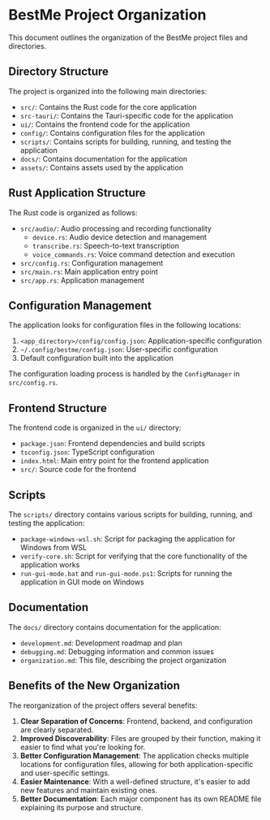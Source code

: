 # BestMe Project Organization

This document outlines the organization of the BestMe project files and directories.

## Directory Structure

The project is organized into the following main directories:

- `src/`: Contains the Rust code for the core application
- `src-tauri/`: Contains the Tauri-specific code for the application
- `ui/`: Contains the frontend code for the application
- `config/`: Contains configuration files for the application
- `scripts/`: Contains scripts for building, running, and testing the application
- `docs/`: Contains documentation for the application
- `assets/`: Contains assets used by the application

## Rust Application Structure

The Rust code is organized as follows:

- `src/audio/`: Audio processing and recording functionality
  - `device.rs`: Audio device detection and management
  - `transcribe.rs`: Speech-to-text transcription
  - `voice_commands.rs`: Voice command detection and execution
- `src/config.rs`: Configuration management
- `src/main.rs`: Main application entry point
- `src/app.rs`: Application management

## Configuration Management

The application looks for configuration files in the following locations:

1. `<app_directory>/config/config.json`: Application-specific configuration
2. `~/.config/bestme/config.json`: User-specific configuration
3. Default configuration built into the application

The configuration loading process is handled by the `ConfigManager` in `src/config.rs`.

## Frontend Structure

The frontend code is organized in the `ui/` directory:

- `package.json`: Frontend dependencies and build scripts
- `tsconfig.json`: TypeScript configuration
- `index.html`: Main entry point for the frontend application
- `src/`: Source code for the frontend

## Scripts

The `scripts/` directory contains various scripts for building, running, and testing the application:

- `package-windows-wsl.sh`: Script for packaging the application for Windows from WSL
- `verify-core.sh`: Script for verifying that the core functionality of the application works
- `run-gui-mode.bat` and `run-gui-mode.ps1`: Scripts for running the application in GUI mode on Windows

## Documentation

The `docs/` directory contains documentation for the application:

- `development.md`: Development roadmap and plan
- `debugging.md`: Debugging information and common issues
- `organization.md`: This file, describing the project organization

## Benefits of the New Organization

The reorganization of the project offers several benefits:

1. **Clear Separation of Concerns**: Frontend, backend, and configuration are clearly separated.
2. **Improved Discoverability**: Files are grouped by their function, making it easier to find what you're looking for.
3. **Better Configuration Management**: The application checks multiple locations for configuration files, allowing for both application-specific and user-specific settings.
4. **Easier Maintenance**: With a well-defined structure, it's easier to add new features and maintain existing ones.
5. **Better Documentation**: Each major component has its own README file explaining its purpose and structure. 
